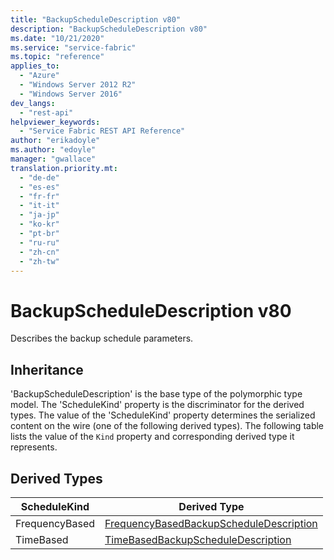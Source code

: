 ```yaml
---
title: "BackupScheduleDescription v80"
description: "BackupScheduleDescription v80"
ms.date: "10/21/2020"
ms.service: "service-fabric"
ms.topic: "reference"
applies_to: 
  - "Azure"
  - "Windows Server 2012 R2"
  - "Windows Server 2016"
dev_langs: 
  - "rest-api"
helpviewer_keywords: 
  - "Service Fabric REST API Reference"
author: "erikadoyle"
ms.author: "edoyle"
manager: "gwallace"
translation.priority.mt: 
  - "de-de"
  - "es-es"
  - "fr-fr"
  - "it-it"
  - "ja-jp"
  - "ko-kr"
  - "pt-br"
  - "ru-ru"
  - "zh-cn"
  - "zh-tw"
---
```

# BackupScheduleDescription v80

Describes the backup schedule parameters.
## Inheritance

'BackupScheduleDescription' is the base type of the polymorphic type model. The 'ScheduleKind' property is the discriminator for the derived types. 
The value of the 'ScheduleKind' property determines the serialized content on the wire (one of the following derived types). 
The following table lists the value of the `Kind` property and corresponding derived type it represents.
## Derived Types

| ScheduleKind | Derived Type |
| --- | --- | 
| FrequencyBased | [FrequencyBasedBackupScheduleDescription](sfclient-v80-model-frequencybasedbackupscheduledescription.md) |
| TimeBased | [TimeBasedBackupScheduleDescription](sfclient-v80-model-timebasedbackupscheduledescription.md) |

